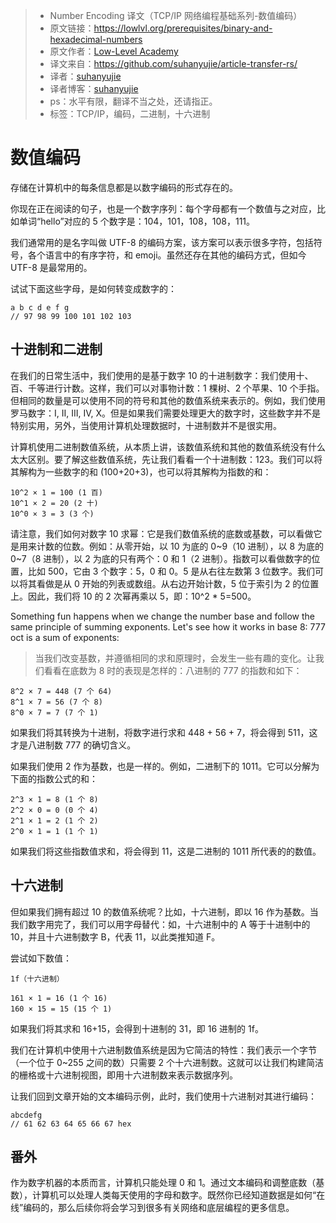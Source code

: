 >* Number Encoding 译文（TCP/IP 网络编程基础系列-数值编码）
>* 原文链接：https://lowlvl.org/prerequisites/binary-and-hexadecimal-numbers
>* 原文作者：[Low-Level Academy](https://lowlvl.org/)
>* 译文来自：https://github.com/suhanyujie/article-transfer-rs/
>* 译者：[suhanyujie](https://github.com/suhanyujie)
>* 译者博客：[suhanyujie](https://ishenghuo.cnblogs.com/)
>* ps：水平有限，翻译不当之处，还请指正。
>* 标签：TCP/IP，编码，二进制，十六进制

# 数值编码

存储在计算机中的每条信息都是以数字编码的形式存在的。

你现在正在阅读的句子，也是一个数字序列：每个字母都有一个数值与之对应，比如单词“hello”对应的 5 个数字是：104，101，108，108，111。

我们通常用的是名字叫做 UTF-8 的编码方案，该方案可以表示很多字符，包括符号，各个语言中的有序字符，和 emoji。虽然还存在其他的编码方式，但如今 UTF-8 是最常用的。

试试下面这些字母，是如何转变成数字的：

```
a b c d e f g
// 97 98 99 100 101 102 103
```

## 十进制和二进制

在我们的日常生活中，我们使用的是基于数字 10 的十进制数字：我们使用十、百、千等进行计数。这样，我们可以对事物计数：1 棵树、2 个苹果、10 个手指。但相同的数量是可以使用不同的符号和其他的数值系统来表示的。例如，我们使用罗马数字：I, II, III, IV, X。但是如果我们需要处理更大的数字时，这些数字并不是特别实用，另外，当使用计算机处理数据时，十进制数并不是很实用。

计算机使用二进制数值系统，从本质上讲，该数值系统和其他的数值系统没有什么太大区别。要了解这些数值系统，先让我们看看一个十进制数：123。我们可以将其解构为一些数字的和 (100+20+3)，也可以将其解构为指数的和：

```
10^2 × 1 = 100 (1 百)
10^1 × 2 = 20 (2 十)
10^0 × 3 = 3 (3 个)
```

请注意，我们如何对数字 10 求幂：它是我们数值系统的底数或基数，可以看做它是用来计数的位数。例如：从零开始，以 10 为底的 0~9（10 进制），以 8 为底的 0~7（8 进制），以 2 为底的只有两个：0 和 1（2 进制）。指数可以看做数字的位置，比如 500，它由 3 个数字：5，0 和 0。5 是从右往左数第 3 位数字。我们可以将其看做是从 0 开始的列表或数组。从右边开始计数，5 位于索引为 2 的位置上。因此，我们将 10 的 2 次幂再乘以 5，即：10^2 * 5=500。

Something fun happens when we change the number base and follow the same principle of summing exponents. Let's see how it works in base 8: 777 oct is a sum of exponents:
>当我们改变基数，并遵循相同的求和原理时，会发生一些有趣的变化。让我们看看在底数为 8 时的表现是怎样的：八进制的 777 的指数和如下：

```
8^2 × 7 = 448 (7 个 64)
8^1 × 7 = 56 (7 个 8)
8^0 × 7 = 7 (7 个 1)
```

如果我们将其转换为十进制，将数字进行求和 448 + 56 + 7，将会得到 511，这才是八进制数 777 的确切含义。

如果我们使用 2 作为基数，也是一样的。例如，二进制下的 1011。它可以分解为下面的指数公式的和：

```
2^3 × 1 = 8 (1 个 8)
2^2 × 0 = 0 (0 个 4)
2^1 × 1 = 2 (1 个 2)
2^0 × 1 = 1 (1 个 1)
```

如果我们将这些指数值求和，将会得到 11，这是二进制的 1011 所代表的的数值。

## 十六进制
但如果我们拥有超过 10 的数值系统呢？比如，十六进制，即以 16 作为基数。当我们数字用完了，我们可以用字母替代：如，十六进制中的 A 等于十进制中的 10，并且十六进制数字 B，代表 11，以此类推知道 F。

尝试如下数值：

```
1f（十六进制）
```

```
161 × 1 = 16 (1 个 16)
160 × 15 = 15 (15 个 1)
```

如果我们将其求和 16+15，会得到十进制的 31，即 16 进制的 1f。

我们在计算机中使用十六进制数值系统是因为它简洁的特性：我们表示一个字节（一个位于 0~255 之间的数）只需要 2 个十六进制数。这就可以让我们构建简洁的栅格或十六进制视图，即用十六进制数来表示数据序列。

让我们回到文章开始的文本编码示例，此时，我们使用十六进制对其进行编码：

```
abcdefg
// 61 62 63 64 65 66 67 hex
```

## 番外
作为数字机器的本质而言，计算机只能处理 0 和 1。通过文本编码和调整底数（基数），计算机可以处理人类每天使用的字母和数字。既然你已经知道数据是如何“在线”编码的，那么后续你将会学习到很多有关网络和底层编程的更多信息。
